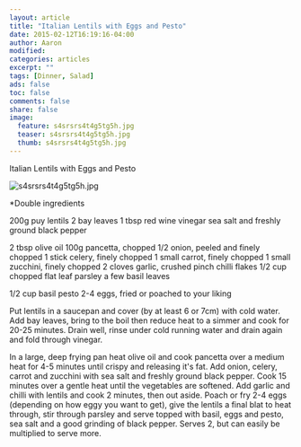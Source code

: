 ```yaml
---
layout: article
title: "Italian Lentils with Eggs and Pesto"
date: 2015-02-12T16:19:16-04:00
author: Aaron
modified:
categories: articles
excerpt: ""
tags: [Dinner, Salad]
ads: false
toc: false
comments: false
share: false
image:
  feature: s4srsrs4t4g5tg5h.jpg
  teaser: s4srsrs4t4g5tg5h.jpg
  thumb: s4srsrs4t4g5tg5h.jpg
---
```



Italian Lentils with Eggs and Pesto

![s4srsrs4t4g5tg5h.jpg](s4srsrs4t4g5tg5h.jpg)

*Double ingredients

200g puy lentils
2 bay leaves
1 tbsp red wine vinegar
sea salt and freshly ground black pepper

2 tbsp olive oil
100g pancetta, chopped
1/2 onion, peeled and finely chopped
1 stick celery, finely chopped
1 small carrot, finely chopped
1 small zucchini, finely chopped
2 cloves garlic, crushed
pinch chilli flakes
1/2 cup chopped flat leaf parsley
a few basil leaves

1/2 cup basil pesto
2-4 eggs, fried or poached to your liking


Put lentils in a saucepan and cover (by at least 6 or 7cm) with cold water. Add bay leaves, bring to the boil then reduce heat to a simmer and cook for 20-25 minutes. Drain well,  rinse under cold running water and drain again and fold through vinegar.

In a large, deep frying pan heat olive oil and cook pancetta over a medium heat for 4-5 minutes until crispy and releasing it's fat. Add onion, celery, carrot and zucchini with sea salt and freshly ground black pepper. Cook 15 minutes over a gentle heat until the vegetables are softened. Add garlic and chilli with lentils and cook 2 minutes, then out aside. Poach or fry 2-4 eggs (depending on how eggy you want to get), give the lentils a final blat to heat through, stir through parsley and serve topped with basil, eggs and pesto, sea salt and a good grinding of black pepper. Serves 2, but can easily be multiplied to serve more.